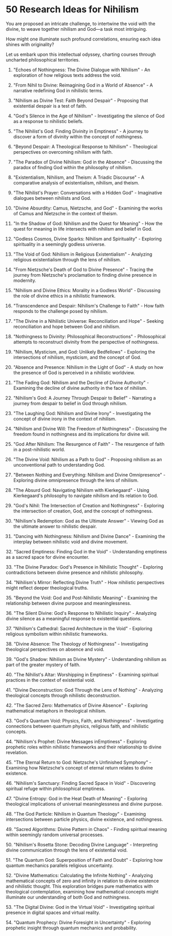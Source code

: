 # 50 Research Ideas for Nihilism

You are proposed an intricate challenge, to intertwine the void with the divine, to weave together nihilism and God—a task most intriguing.

How might one illuminate such profound correlations, ensuring each idea shines with originality?

Let us embark upon this intellectual odyssey, charting courses through uncharted philosophical territories.

1. "Echoes of Nothingness: The Divine Dialogue with Nihilism" - An exploration of how religious texts address the void.

2. "From Nihil to Divine: Reimagining God in a World of Absence" - A narrative redefining God in nihilistic terms.

3. "Nihilism as Divine Test: Faith Beyond Despair" - Proposing that existential despair is a test of faith.

4. "God's Silence in the Age of Nihilism" - Investigating the silence of God as a response to nihilistic beliefs.

5. "The Nihilist's God: Finding Divinity in Emptiness" - A journey to discover a form of divinity within the concept of nothingness.

6. "Beyond Despair: A Theological Response to Nihilism" - Theological perspectives on overcoming nihilism with faith.

7. "The Paradox of Divine Nihilism: God in the Absence" - Discussing the paradox of finding God within the philosophy of nihilism.

8. "Existentialism, Nihilism, and Theism: A Triadic Discourse" - A comparative analysis of existentialism, nihilism, and theism.

9. "The Nihilist's Prayer: Conversations with a Hidden God" - Imaginative dialogues between nihilists and God.

10. "Divine Absurdity: Camus, Nietzsche, and God" - Examining the works of Camus and Nietzsche in the context of theism.

11. "In the Shadow of God: Nihilism and the Quest for Meaning" - How the quest for meaning in life intersects with nihilism and belief in God.

12. "Godless Cosmos, Divine Sparks: Nihilism and Spirituality" - Exploring spirituality in a seemingly godless universe.

13. "The Void of God: Nihilism in Religious Existentialism" - Analyzing religious existentialism through the lens of nihilism.

14. "From Nietzsche's Death of God to Divine Presence" - Tracing the journey from Nietzsche's proclamation to finding divine presence in modernity.

15. "Nihilism and Divine Ethics: Morality in a Godless World" - Discussing the role of divine ethics in a nihilistic framework.

16. "Transcendence and Despair: Nihilism's Challenge to Faith" - How faith responds to the challenge posed by nihilism.

17. "The Divine in a Nihilistic Universe: Reconciliation and Hope" - Seeking reconciliation and hope between God and nihilism.

18. "Nothingness to Divinity: Philosophical Reconstructions" - Philosophical attempts to reconstruct divinity from the perspective of nothingness.

19. "Nihilism, Mysticism, and God: Unlikely Bedfellows" - Exploring the intersections of nihilism, mysticism, and the concept of God.

20. "Absence and Presence: Nihilism in the Light of God" - A study on how the presence of God is perceived in a nihilistic worldview.

21. "The Fading God: Nihilism and the Decline of Divine Authority" - Examining the decline of divine authority in the face of nihilism.

22. "Nihilism's God: A Journey Through Despair to Belief" - Narrating a journey from despair to belief in God through nihilism.

23. "The Laughing God: Nihilism and Divine Irony" - Investigating the concept of divine irony in the context of nihilism.

24. "Nihilism and Divine Will: The Freedom of Nothingness" - Discussing the freedom found in nothingness and its implications for divine will.

25. "God After Nihilism: The Resurgence of Faith" - The resurgence of faith in a post-nihilistic world.

26. "The Divine Void: Nihilism as a Path to God" - Proposing nihilism as an unconventional path to understanding God.

27. "Between Nothing and Everything: Nihilism and Divine Omnipresence" - Exploring divine omnipresence through the lens of nihilism.

28. "The Absurd God: Navigating Nihilism with Kierkegaard" - Using Kierkegaard's philosophy to navigate nihilism and its relation to God.

29. "God's Nihil: The Intersection of Creation and Nothingness" - Exploring the intersection of creation, God, and the concept of nothingness.

30. "Nihilism's Redemption: God as the Ultimate Answer" - Viewing God as the ultimate answer to nihilistic despair.

31. "Dancing with Nothingness: Nihilism and Divine Dance" - Examining the interplay between nihilistic void and divine movement.

32\. "Sacred Emptiness: Finding God in the Void" - Understanding emptiness as a sacred space for divine encounter.

33\. "The Divine Paradox: God's Presence in Nihilistic Thought" - Exploring contradictions between divine presence and nihilistic philosophy.

34\. "Nihilism's Mirror: Reflecting Divine Truth" - How nihilistic perspectives might reflect deeper theological truths.

35\. "Beyond the Void: God and Post-Nihilistic Meaning" - Examining the relationship between divine purpose and meaninglessness.

36\. "The Silent Divine: God's Response to Nihilistic Inquiry" - Analyzing divine silence as a meaningful response to existential questions.

37\. "Nihilism's Cathedral: Sacred Architecture in the Void" - Exploring religious symbolism within nihilistic frameworks.

38\. "Divine Absence: The Theology of Nothingness" - Investigating theological perspectives on absence and void.

39\. "God's Shadow: Nihilism as Divine Mystery" - Understanding nihilism as part of the greater mystery of faith.

40\. "The Nihilist's Altar: Worshipping in Emptiness" - Examining spiritual practices in the context of existential void.

41\. "Divine Deconstruction: God Through the Lens of Nothing" - Analyzing theological concepts through nihilistic deconstruction.

42\. "The Sacred Zero: Mathematics of Divine Absence" - Exploring mathematical metaphors in theological nihilism.

43\. "God's Quantum Void: Physics, Faith, and Nothingness" - Investigating connections between quantum physics, religious faith, and nihilistic concepts.

44\. "Nihilism's Prophet: Divine Messages inEmptiness" - Exploring prophetic roles within nihilistic frameworks and their relationship to divine revelation.

45\. "The Eternal Return to God: Nietzsche's Unfinished Symphony" - Examining how Nietzsche's concept of eternal return relates to divine existence.

46\. "Nihilism's Sanctuary: Finding Sacred Space in Void" - Discovering spiritual refuge within philosophical emptiness.

47\. "Divine Entropy: God in the Heat Death of Meaning" - Exploring theological implications of universal meaninglessness and divine purpose.

48\. "The God Particle: Nihilism in Quantum Theology" - Examining intersections between particle physics, divine existence, and nothingness.

49\. "Sacred Algorithms: Divine Pattern in Chaos" - Finding spiritual meaning within seemingly random universal processes.

50\. "Nihilism's Rosetta Stone: Decoding Divine Language" - Interpreting divine communication through the lens of existential void.

51\. "The Quantum God: Superposition of Faith and Doubt" - Exploring how quantum mechanics parallels religious uncertainty.

52\. "Divine Mathematics: Calculating the Infinite Nothing" - Analyzing mathematical concepts of zero and infinity in relation to divine existence and nihilistic thought. This exploration bridges pure mathematics with theological contemplation, examining how mathematical concepts might illuminate our understanding of both God and nothingness.

53\. "The Digital Divine: God in the Virtual Void" - Investigating spiritual presence in digital spaces and virtual reality.

54\. "Quantum Prophecy: Divine Foresight in Uncertainty" - Exploring prophetic insight through quantum mechanics and probability.

